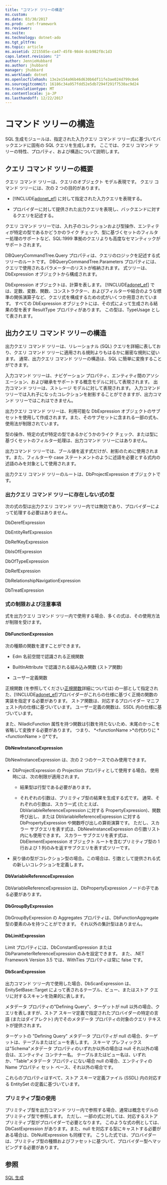 ```yaml
---
title: "コマンド ツリーの構造"
ms.custom: 
ms.date: 03/30/2017
ms.prod: .net-framework
ms.reviewer: 
ms.suite: 
ms.technology: dotnet-ado
ms.tgt_pltfrm: 
ms.topic: article
ms.assetid: 2215585e-ca47-45f8-98d4-8cb982f8c1d3
caps.latest.revision: "2"
author: JennieHubbard
ms.author: jhubbard
manager: jhubbard
ms.workload: dotnet
ms.openlocfilehash: 13e2e154a96b46d630b6df11fe3ae024d799c8e6
ms.sourcegitcommit: 16186c34a957fdd52e5db7294f291f7530ac9d24
ms.translationtype: MT
ms.contentlocale: ja-JP
ms.lasthandoff: 12/22/2017
---
```

# <a name="the-shape-of-the-command-trees"></a>コマンド ツリーの構造
SQL 生成モジュールは、指定された入力クエリ コマンド ツリー式に基づいてバックエンドに固有の SQL クエリを生成します。 ここでは、クエリ コマンド ツリーの特性、プロパティ、および構造について説明します。  
  
## <a name="query-command-trees-overview"></a>クエリ コマンド ツリーの概要  
 クエリ コマンド ツリーは、クエリのオブジェクト モデル表現です。 クエリ コマンド ツリーには、次の 2 つの目的があります。  
  
-   [!INCLUDE[adonet_ef](../../../../../includes/adonet-ef-md.md)] に対して指定された入力クエリを表現する。  
  
-   プロバイダーに対して提供された出力クエリを表現し、バックエンドに対するクエリを記述する。  
  
 クエリ コマンド ツリーでは、入れ子のコレクションおよび型操作、エンティティが特定の型であるかどうかのライク チェック、型に基づくセットのフィルター処理のサポートなど、SQL:1999 準拠のクエリよりも高度なセマンティックがサポートされます。  
  
 DBQueryCommandTree.Query プロパティは、クエリのロジックを記述する式ツリーのルートです。 DBQueryCommandTree.Parameters プロパティには、クエリで使用されるパラメーターのリストが格納されます。 式ツリーは、DbExpression オブジェクトから構成されます。  
  
 DbExpression オブジェクトは、計算を表します。 [!INCLUDE[adonet_ef](../../../../../includes/adonet-ef-md.md)] では、定数、変数、関数、コンストラクター、およびフィルターや結合のような標準の関係演算子など、クエリ式を構成するための式がいくつか用意されています。 すべての DbExpression オブジェクトには、その式によって生成される結果の型を表す ResultType プロパティがあります。 この型は、TypeUsage として表されます。  
  
## <a name="shapes-of-the-output-query-command-tree"></a>出力クエリ コマンド ツリーの構造  
 出力クエリ コマンド ツリーは、リレーショナル (SQL) クエリを詳細に表しており、クエリ コマンド ツリーに適用される規則よりもはるかに厳密な規則に従います。 通常、出力クエリ コマンド ツリーの構造は、SQL に簡単に変換することができます。  
  
 入力コマンド ツリーは、ナビゲーション プロパティ、エンティティ間のアソシエーション、および継承をサポートする概念モデルに対して表現されます。 出力コマンド ツリーは、ストレージ モデルに対して表現されます。 入力コマンド ツリーでは入れ子になったコレクションを射影することができますが、出力コマンド ツリーではこれはできません。  
  
 出力クエリ コマンド ツリーは、利用可能な DbExpression オブジェクトのサブセットを使用して作成されます。また、そのサブセットに含まれる一部の式も、使用法が制限されています。  
  
 型の操作、特定の式が特定の型であるかどうかのライク チェック、または型に基づくセットのフィルター処理は、出力コマンド ツリーにはありません。  
  
 出力コマンド ツリーでは、ブール値を返す式だけが、射影のために使用されます。また、フィルターや case ステートメントのように述語を必要とする式内の述語のみを対象として使用されます。  
  
 出力クエリ コマンド ツリーのルートは、DbProjectExpression オブジェクトです。  
  
### <a name="expression-types-not-present-in-output-query-command-trees"></a>出力クエリ コマンド ツリーに存在しない式の型  
 次の式の型は出力クエリ コマンド ツリー内では無効であり、プロバイダーによって処理する必要はありません。  
  
 DbDerefExpression  
  
 DbEntityRefExpression  
  
 DbRefKeyExpression  
  
 DbIsOfExpression  
  
 DbOfTypeExpression  
  
 DbRefExpression  
  
 DbRelationshipNavigationExpression  
  
 DbTreatExpression  
  
### <a name="expression-restrictions-and-notes"></a>式の制限および注意事項  
 式を出力クエリ コマンド ツリー内で使用する場合、多くの式は、その使用方法が制限を受けます。  
  
#### <a name="dbfunctionexpression"></a>DbFunctionExpression  
 次の種類の関数を渡すことができます。  
  
-   Edm 名前空間で認識される正規関数  
  
-   BuiltInAttribute で認識される組み込み関数 (ストア関数)  
  
-   ユーザー定義関数  
  
 正規関数 (を参照してください[正規関数](../../../../../docs/framework/data/adonet/ef/language-reference/canonical-functions.md)詳細については) の一部として指定された、[!INCLUDE[adonet_ef](../../../../../includes/adonet-ef-md.md)]プロバイダーがこれらの仕様に基づく正規の関数の実装を指定する必要があります。 ストア関数は、対応するプロバイダー マニフェスト内の仕様に基づいています。 ユーザー定義の関数は、SSDL 内の仕様に基づいています。  
  
 また、NiladicFunction 属性を持つ関数は引数を持たないため、末尾のかっこを省略して変換する必要があります。  つまり、  *\<functionName >*の代わりに *\<functionName > ()*です。  
  
#### <a name="dbnewinstanceexpression"></a>DbNewInstanceExpression  
 DbNewInstanceExpression は、次の 2 つのケースでのみ使用できます。  
  
-   DbProjectExpression の Projection プロパティとして使用する場合。  使用時には、次の制限が適用されます。  
  
    -   結果型は行型である必要があります。  
  
    -   それぞれの引数は、プリミティブ型の結果を生成する式です。 通常、それぞれの引数は、スカラー式 (たとえば、DbVariableReferenceExpression に対する PropertyExpression)、関数呼び出し、または DbVariableReferenceExpression に対する DbPropertyExpression や関数呼び出しの算術演算です。 ただし、スカラー サブクエリを表す式は、DbNewInstanceExpression の引数リスト内にも使用できます。 スカラー サブクエリを表す式は、DbElementExperession オブジェクト ルートを含むプリミティブ型の 1 行および 1 列のみを返すサブクエリを表す式ツリーです。  
  
-   戻り値の型がコレクション型の場合。この場合は、引数として提供される式の新しいコレクションを定義します。  
  
#### <a name="dbvariablereferenceexpression"></a>DbVariableReferenceExpression  
 DbVariableReferenceExpression は、DbPropertyExpression ノードの子である必要があります。  
  
#### <a name="dbgroupbyexpression"></a>DbGroupByExpression  
 DbGroupByExpression の Aggregates プロパティは、DbFunctionAggregate 型の要素のみを持つことができます。 それ以外の集計型はありません。  
  
#### <a name="dblimitexpression"></a>DbLimitExpression  
 Limit プロパティには、DbConstantExpression または DbParameterReferenceExpression のみを設定できます。 また、.NET Framework Version 3.5 では、WithTies プロパティは常に false です。  
  
#### <a name="dbscanexpression"></a>DbScanExpression  
 出力コマンド ツリー内で使用した場合、DbScanExpression は、EnitySetBase::Target によって表されるテーブル、ビュー、またはストア クエリに対するスキャンを効果的に表します。  
  
 メタデータ プロパティの"Defining Query"、ターゲットが null 以外の場合、クエリを表しますが、ストア スキーマ定義で指定されたプロバイダーの特定の言語 (またはダイアレクト) 内でそのメタデータ プロパティの対象のクエリ テキストが提供されます。  
  
 ターゲットの "Defining Query" メタデータ プロパティが null の場合、ターゲットは、テーブルまたはビューを表します。 スキーマ プレフィックスは"Schema"メタデータ プロパティのいずれか以外の場合は null それ以外の場合は、エンティティ コンテナー名。  テーブルまたはビュー名は、いずれか、"Table"メタデータ プロパティにない場合 null の場合、エンティティの Name プロパティ セット ベース、それ以外の場合です。  
  
 これらのプロパティはすべて、ストア スキーマ定義ファイル (SSDL) 内の対応する EntitySet の定義に基づいています。  
  
### <a name="using-primitive-types"></a>プリミティブ型の使用  
 プリミティブ型を出力コマンド ツリー内で参照する場合、通常は概念モデルのプリミティブ型で参照します。 ただし、一部の式に対しては、対応するストア プリミティブ型がプロバイダーで必要となります。 このような式の例としては、DbCastExpression があります。また、null を対応する型にキャストする必要がある場合は、DbNullExpression も同様です。 こうした式では、プロバイダーは、プリミティブ型の種類およびファセットに基づいて、プロバイダー型へマッピングする必要があります。  
  
## <a name="see-also"></a>参照  
 [SQL 生成](../../../../../docs/framework/data/adonet/ef/sql-generation.md)
